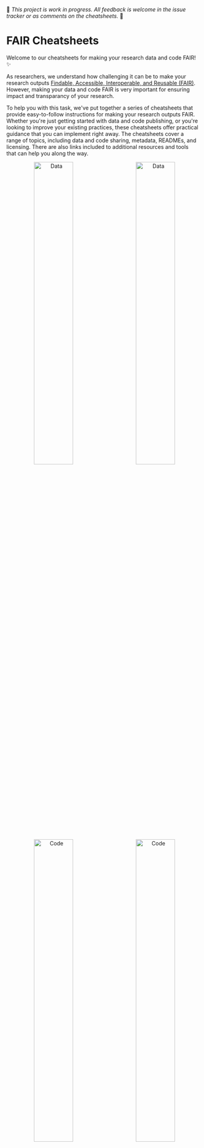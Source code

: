 🌟 *This project is work in progress. All feedback is welcome in the issue tracker or as comments on the cheatsheets.* 🌟 

# FAIR Cheatsheets

Welcome to our cheatsheets for making your research data and code FAIR! :sparkles:

As researchers, we understand how challenging it can be to make your research outputs [Findable, Accessible, Interoperable, and Reusable (FAIR)](https://en.wikipedia.org/wiki/FAIR_data). However, making your data and code FAIR is very important for ensuring impact and transparancy of your research.

To help you with this task, we've put together a series of cheatsheets that provide easy-to-follow instructions for making your research outputs FAIR. Whether you're just getting started with data and code publishing, or you're looking to improve your existing practices, these cheatsheets offer practical guidance that you can implement right away. The cheatsheets cover a range of topics, including data and code sharing, metadata, READMEs, and licensing. There are also links included to additional resources and tools that can help you along the way.
<p align="center"> 
  <a href="FAIR Data Cheatsheet UU.pdf">
  <img alt="Data" src="https://user-images.githubusercontent.com/129504323/233618187-3f77a2c6-efa8-4df2-ae0a-30fdc1b49a32.png" width="45%"></a>&nbsp; &nbsp; &nbsp; &nbsp;  
  <a href="FAIR Data Cheatsheet UU.pdf"><img alt="Data" src="https://user-images.githubusercontent.com/129504323/233618213-9d0fd91b-457d-4289-ae07-d1eb6a6a239a.png" width="45%"></a>
</p>
<p align="center"> 
  <a href="FAIR Code Cheatsheet UU.pdf">
  <img alt="Code" src="https://user-images.githubusercontent.com/129504323/233618231-cf5956fc-9087-41b0-9dcb-edd35f430053.png" width="45%"></a>&nbsp; &nbsp; &nbsp; &nbsp;  
  <a href="FAIR Code Cheatsheet UU.pdf"><img alt="Code" src="https://user-images.githubusercontent.com/129504323/233618240-9b59b2a8-6a2b-40ca-a7c1-039c111ccf81.png" width="45%"></a>
</p>

## Contributions are welcome! :star:

In order to advance this project of the FAIR cheat sheets, your contributions are very much appreciated. :raised_hands: Possible ways get yourself involved are:

### Contribute to data or code cheatsheet :pencil:

- Add or improve FAIR "actions"
- Textual improvements
- Add references

### Create a new FAIR cheatsheet using the template :page_facing_up:

- Create a FAIR cheatsheet for your specific output based on this template
- Make topic specific cheatsheets

Use this template to get yourself started:

<p align="center">
  <img alt="Template" src="https://user-images.githubusercontent.com/128072114/235348909-19ae1d18-1a79-498b-aca5-6e92cbb47c64.png" width="25%">&nbsp; &nbsp; &nbsp; &nbsp;
  <img alt="Template" src="https://user-images.githubusercontent.com/128072114/235349097-ee874dbf-0025-46a2-b290-c787fb43eef3.png" width="25%">
</p>

For a more indepth guide on how to contribute visit the [contributing.md](https://github.com/UtrechtUniversity/FAIR-Cheatsheets/blob/main/CONTRIBUTING.md) on this github page
